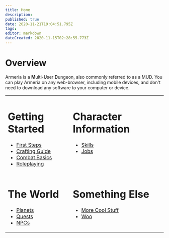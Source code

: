 ```yaml
---
title: Home
description: 
published: true
date: 2020-11-21T19:04:51.795Z
tags: 
editor: markdown
dateCreated: 2020-11-15T02:28:55.773Z
---
```


# Overview
Armeria is a **M**ulti-**U**ser **D**ungeon, also commonly referred to as a MUD. You can play Armeria on any web-browser, including mobile devices, and don't need to download any software to your computer or device.

<table border="0" width="100%">
<tr>
<td style="vertical-align: top;">

# Getting Started
- [First Steps](/guides/first-steps)
- [Crafting Guide](/guides/crafting)
- [Combat Basics](/guides/combat)
- [Roleplaying](/guides/roleplaying)

</td>
<td style="vertical-align: top;">

# Character Information
- [Skills](/character/skills)
- [Jobs](/character/jobs)

</td>
</tr>
<tr>
<td style="vertical-align: top;">

# The World
- [Planets](/world/planets)
- [Quests](/world/quests)
- [NPCs](/npcs)

</td>
<td style="vertical-align: top;">

# Something Else
- [More Cool Stuff](/stuff)
- [Woo](/stuff)

</td>
</tr>
</table>